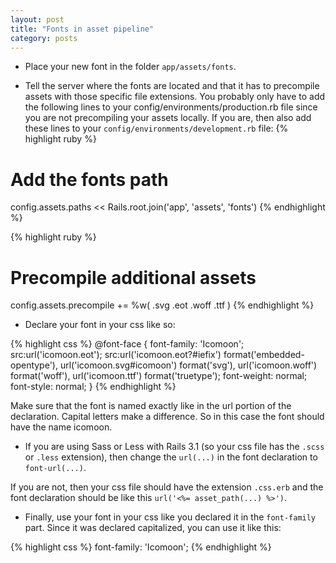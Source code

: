 ```yaml
---
layout: post
title: "Fonts in asset pipeline"
category: posts
---
```

 - Place your new font in the folder `app/assets/fonts`.

 - Tell the server where the fonts are located and that it has to precompile assets with those specific file extensions. You probably only have to add the following lines to your config/environments/production.rb file since you are not precompiling your assets locally. If you are, then also add these lines to your `config/environments/development.rb` file:
{% highlight ruby %}
# Add the fonts path
config.assets.paths << Rails.root.join('app', 'assets', 'fonts')
{% endhighlight %}

{% highlight ruby %}
# Precompile additional assets
config.assets.precompile += %w( .svg .eot .woff .ttf )
{% endhighlight %}

 - Declare your font in your css like so:

{% highlight css %}
@font-face {
  font-family: 'Icomoon';
  src:url('icomoon.eot');
  src:url('icomoon.eot?#iefix') format('embedded-opentype'),
    url('icomoon.svg#icomoon') format('svg'),
    url('icomoon.woff') format('woff'),
    url('icomoon.ttf') format('truetype');
  font-weight: normal;
  font-style: normal;
}
{% endhighlight %}

 Make sure that the font is named exactly like in the url portion of the declaration. Capital letters make a difference. So in this case the font should have the name icomoon.

 - If you are using Sass or Less with Rails 3.1 (so your css file has the `.scss` or `.less` extension), then change the `url(...)` in the font declaration to `font-url(...)`.

 If you are not, then your css file should have the extension `.css.erb` and the font declaration should be like this `url('<%= asset_path(...) %>')`.

 - Finally, use your font in your css like you declared it in the `font-family` part. Since it was declared capitalized, you can use it like this:

{% highlight css %}
font-family: 'Icomoon';
{% endhighlight %}
